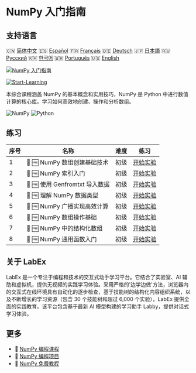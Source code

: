 # NumPy 入门指南

## 支持语言

🇨🇳 [简体中文](README_zh.md) 🇪🇸 [Español](README_es.md) 🇫🇷 [Français](README_fr.md) 🇩🇪 [Deutsch](README_de.md) 🇯🇵 [日本語](README_ja.md) 🇷🇺 [Русский](README_ru.md) 🇰🇷 [한국어](README_ko.md) 🇧🇷 [Português](README_pt.md) 🇺🇸 [English](README.md) 

[![NumPy 入门指南](https://cover-creator.labex.io/numpy-for-beginners.png?lang=zh)](https://labex.io/zh/courses/numpy-for-beginners)

[![Start-Learning](https://img.shields.io/badge/Start-Learning-whitesmoke?style=for-the-badge)](https://labex.io/zh/courses/numpy-for-beginners)

本综合课程涵盖 NumPy 的基本概念和实用技巧，NumPy 是 Python 中进行数值计算的核心库。学习如何高效地创建、操作和分析数组。

![NumPy](https://img.shields.io/badge/NumPy-whitesmoke?style=for-the-badge&logo=numpy)
![Python](https://img.shields.io/badge/Python-whitesmoke?style=for-the-badge&logo=python)


## 练习

|   序号 | 名称                           | 难度   | 练习                                                                                                         |
|--------|--------------------------------|--------|--------------------------------------------------------------------------------------------------------------|
|      1 | 📖 🆓 NumPy 数组创建基础技术   | 初级   | <a target='_blank' href='https://labex.io/zh/tutorials/numpy-numpy-array-creation-596338'>开始实验</a>       |
|      2 | 📖 🆓 NumPy 索引入门           | 初级   | <a target='_blank' href='https://labex.io/zh/tutorials/numpy-numpy-indexing-on-ndarrays-596339'>开始实验</a> |
|      3 | 📖 🆓 使用 Genfromtxt 导入数据 | 初级   | <a target='_blank' href='https://labex.io/zh/tutorials/numpy-numpy-io-genfromtxt-596340'>开始实验</a>        |
|      4 | 📖 🆓 理解 NumPy 数据类型      | 初级   | <a target='_blank' href='https://labex.io/zh/tutorials/numpy-numpy-data-types-596341'>开始实验</a>           |
|      5 | 📖 🆓 NumPy 广播实现高效计算   | 初级   | <a target='_blank' href='https://labex.io/zh/tutorials/numpy-numpy-broadcasting-596342'>开始实验</a>         |
|      6 | 📖 🆓 NumPy 数组操作基础       | 初级   | <a target='_blank' href='https://labex.io/zh/tutorials/numpy-numpy-copies-and-views-596343'>开始实验</a>     |
|      7 | 📖 🆓 NumPy 中的结构化数组     | 初级   | <a target='_blank' href='https://labex.io/zh/tutorials/numpy-numpy-structured-arrays-596344'>开始实验</a>    |
|      8 | 📖 🆓 NumPy 通用函数入门       | 初级   | <a target='_blank' href='https://labex.io/zh/tutorials/numpy-numpy-universal-functions-596345'>开始实验</a>  |

## 关于 LabEx

LabEx 是一个专注于编程和技术的交互式动手学习平台。它结合了实验室、AI 辅助和虚拟机，提供无视频的实践学习体验。采用严格的'边学边做'方法，浏览器内的交互式在线环境具有自动化的逐步检查，基于技能树的结构化内容组织系统，以及不断增长的学习资源（包含 30 个技能树和超过 6,000 个实验），LabEx 提供全面的实践教育。该平台包含基于最新 AI 模型构建的学习助手 Labby，提供对话式学习体验。

## 更多

- 🔗 [NumPy 编程课程](https://github.com/labex-labs/awesome-programming-courses)
- 🔗 [NumPy 编程项目](https://github.com/labex-labs/awesome-programming-projects)
- 🔗 [NumPy 免费教程](https://github.com/labex-labs/numpy-free-tutorials)

